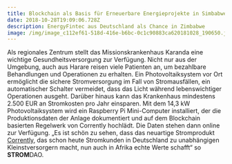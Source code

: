 ```yaml
---
title: Blockchain als Basis für Erneuerbare Energieprojekte in Simbabwe
date: 2018-10-28T19:09:06.728Z
description: EnergyFintec aus Deutschland als Chance in Zimbabwe
image: /img/image_c112ef61-518d-416e-b6bc-0c1c90883ca620181028_190650.jpg
---
```

Als regionales Zentrum stellt das Missionskrankenhaus Karanda eine wichtige Gesundheitsversorgung zur Verfügung. Nicht nur aus der Umgebung, auch aus Harare reisen viele Patienten an, um bezahlbare Behandlungen und Operationen zu erhalten. Ein Photovoltaiksystem vor Ort ermöglicht die sichere Stromversorgung im Fall von Stromausfällen, ein automatischer Schalter vermeidet, dass das Licht während lebenswichtiger Operationen ausgeht. Darüber hinaus kann das Krankenhaus mindestens 2.500 EUR an Stromkosten pro Jahr einsparen. Mit dem 14,3 kW Photovoltaiksystem wird ein Raspberry Pi Mini-Computer installiert, der die Produktionsdaten der Anlage dokumentiert und auf dem Blockchain basierten Regelwerk von Corrently hochlädt. Die Daten stehen dann online zur Verfügung. „Es ist schön zu sehen, dass das neuartige Stromprodukt [Corrently](https://corrently.de/home.html), das schon heute Stromkunden in Deutschland zu unabhängigen Kleinstversorgern macht, nun auch in Afrika echte Werte schafft“ so **STROM**DAO.